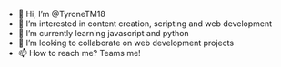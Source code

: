 - 👋 Hi, I’m @TyroneTM18
- 👀 I’m interested in content creation, scripting and web development
- 🌱 I’m currently learning javascript and python
- 💞️ I’m looking to collaborate on web development projects
- 📫 How to reach me? Teams me!


